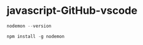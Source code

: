# javascript-GitHub-vscode


```javascript
nodemon --version
```

```javascript
npm install -g nodemon
```